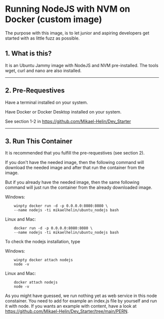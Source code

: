 # **Running NodeJS with NVM on Docker (custom image)**

The purpose with this image, is to let junior and aspiring developers get started with as little fuzz as possible.

## **1. What is this?**

It is an Ubuntu Jammy image with NodeJS and NVM pre-installed. The tools wget, curl and nano are also installed.

___

## **2. Pre-Requestives**

Have a terminal installed on your system.

Have Docker or Docker Desktop installed on your system.

See section 1-2 in https://github.com/Mikael-Helin/Dev_Starter

___

## **3. Run This Container**

It is recommended that you fulfill the pre-requestives (see section 2).

If you don't have the needed image, then the following command will download the needed image and after that run the container from the image.

But if you already have the needed image, then the same following command will just run the container from the already downloaded image.

Windows:

        winpty docker run -d -p 0.0.0.0:8080:8080 \
        --name nodejs -ti mikaelhelin/ubuntu_nodejs bash

Linux and Mac:

        docker run -d -p 0.0.0.0:8080:8080 \
        --name nodejs -ti mikaelhelin/ubuntu_nodejs bash

To check the nodejs installation, type

Windows:

        winpty docker attach nodejs
        node -v

Linux and Mac:

        docker attach nodejs
        node -v

As you might have guessed, we run nothing yet as web service in this node constainer. You need to add for example an index.js file by yourself and run it with node. If you wants an example with content, have a look at https://github.com/Mikael-Helin/Dev_Starter/tree/main/PERN.

